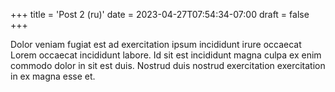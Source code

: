 +++
title = 'Post 2 (ru)'
date = 2023-04-27T07:54:34-07:00
draft = false
+++

Dolor veniam fugiat est ad exercitation ipsum incididunt irure occaecat Lorem occaecat incididunt labore. Id sit est incididunt magna culpa ex enim commodo dolor in sit est duis. Nostrud duis nostrud exercitation exercitation in ex magna esse et.
